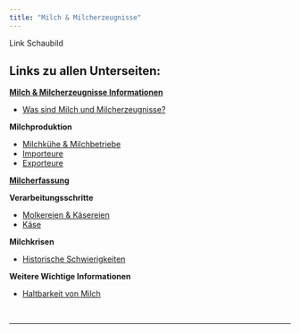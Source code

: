 ```yaml
---
title: "Milch & Milcherzeugnisse"
---
```


Link Schaubild 

## Links zu allen Unterseiten:

[**Milch & Milcherzeugnisse Informationen**](Milch-und-Milcherzeugnisse-Informationen.html)

- [Was sind Milch und Milcherzeugnisse?](Milch-und-Milcherzeugnisse-Informationen/Was-ist-Milch.md)

**Milchproduktion**

- [Milchkühe & Milchbetriebe](Milchproduktion/Milchkuehe_und_Milchbetriebe.html)
- [Importeure](Milchproduktion/Importeure.html)
- [Exporteure](Milchproduktion/Exporteure.html)

[**Milcherfassung**](Milcherfassung/Milcherfassung.html)

**Verarbeitungsschritte**

- [Molkereien & Käsereien](Verarbeitungsschritte/Molkereien-und-Kaesereien.html)
- [Käse](Verarbeitungsschritte/Kaese.html)

**Milchkrisen**

- [Historische Schwierigkeiten](Historische-Schwierigkeiten.html)

**Weitere Wichtige Informationen**

- [Haltbarkeit von Milch](Weitere-Wichtige-Informationen/Haltbarkeit-von-Milch.html)

 

<br>

---

<br> 



